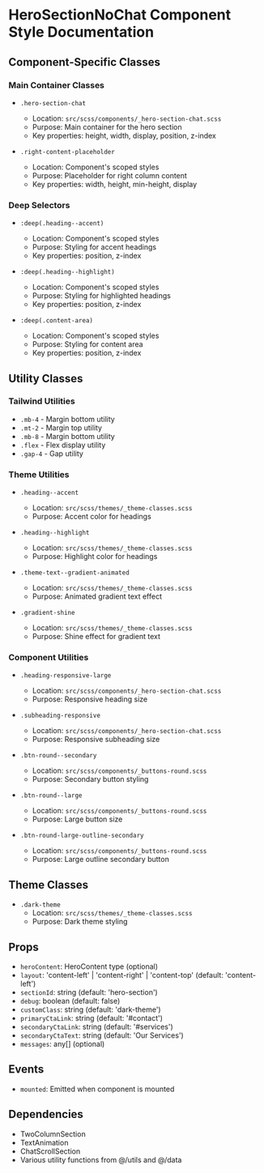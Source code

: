 # HeroSectionNoChat Component Style Documentation

## Component-Specific Classes

### Main Container Classes
- `.hero-section-chat`
  - Location: `src/scss/components/_hero-section-chat.scss`
  - Purpose: Main container for the hero section
  - Key properties: height, width, display, position, z-index

- `.right-content-placeholder`
  - Location: Component's scoped styles
  - Purpose: Placeholder for right column content
  - Key properties: width, height, min-height, display

### Deep Selectors
- `:deep(.heading--accent)`
  - Location: Component's scoped styles
  - Purpose: Styling for accent headings
  - Key properties: position, z-index

- `:deep(.heading--highlight)`
  - Location: Component's scoped styles
  - Purpose: Styling for highlighted headings
  - Key properties: position, z-index

- `:deep(.content-area)`
  - Location: Component's scoped styles
  - Purpose: Styling for content area
  - Key properties: position, z-index

## Utility Classes

### Tailwind Utilities
- `.mb-4` - Margin bottom utility
- `.mt-2` - Margin top utility
- `.mb-8` - Margin bottom utility
- `.flex` - Flex display utility
- `.gap-4` - Gap utility

### Theme Utilities
- `.heading--accent`
  - Location: `src/scss/themes/_theme-classes.scss`
  - Purpose: Accent color for headings

- `.heading--highlight`
  - Location: `src/scss/themes/_theme-classes.scss`
  - Purpose: Highlight color for headings

- `.theme-text--gradient-animated`
  - Location: `src/scss/themes/_theme-classes.scss`
  - Purpose: Animated gradient text effect

- `.gradient-shine`
  - Location: `src/scss/themes/_theme-classes.scss`
  - Purpose: Shine effect for gradient text

### Component Utilities
- `.heading-responsive-large`
  - Location: `src/scss/components/_hero-section-chat.scss`
  - Purpose: Responsive heading size

- `.subheading-responsive`
  - Location: `src/scss/components/_hero-section-chat.scss`
  - Purpose: Responsive subheading size

- `.btn-round--secondary`
  - Location: `src/scss/components/_buttons-round.scss`
  - Purpose: Secondary button styling

- `.btn-round--large`
  - Location: `src/scss/components/_buttons-round.scss`
  - Purpose: Large button size

- `.btn-round-large-outline-secondary`
  - Location: `src/scss/components/_buttons-round.scss`
  - Purpose: Large outline secondary button

## Theme Classes
- `.dark-theme`
  - Location: `src/scss/themes/_theme-classes.scss`
  - Purpose: Dark theme styling

## Props
- `heroContent`: HeroContent type (optional)
- `layout`: 'content-left' | 'content-right' | 'content-top' (default: 'content-left')
- `sectionId`: string (default: 'hero-section')
- `debug`: boolean (default: false)
- `customClass`: string (default: 'dark-theme')
- `primaryCtaLink`: string (default: '#contact')
- `secondaryCtaLink`: string (default: '#services')
- `secondaryCtaText`: string (default: 'Our Services')
- `messages`: any[] (optional)

## Events
- `mounted`: Emitted when component is mounted

## Dependencies
- TwoColumnSection
- TextAnimation
- ChatScrollSection
- Various utility functions from @/utils and @/data 